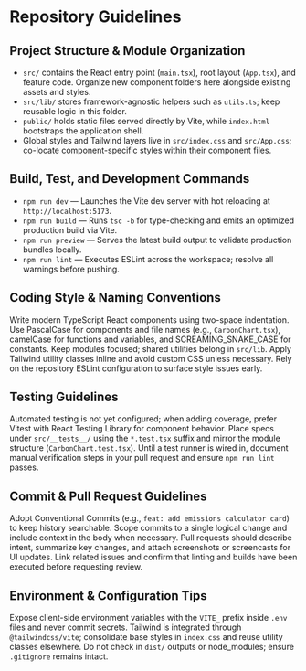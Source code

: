 # Repository Guidelines

## Project Structure & Module Organization
- `src/` contains the React entry point (`main.tsx`), root layout (`App.tsx`), and feature code. Organize new component folders here alongside existing assets and styles.
- `src/lib/` stores framework-agnostic helpers such as `utils.ts`; keep reusable logic in this folder.
- `public/` holds static files served directly by Vite, while `index.html` bootstraps the application shell.
- Global styles and Tailwind layers live in `src/index.css` and `src/App.css`; co-locate component-specific styles within their component files.

## Build, Test, and Development Commands
- `npm run dev` — Launches the Vite dev server with hot reloading at `http://localhost:5173`.
- `npm run build` — Runs `tsc -b` for type-checking and emits an optimized production build via Vite.
- `npm run preview` — Serves the latest build output to validate production bundles locally.
- `npm run lint` — Executes ESLint across the workspace; resolve all warnings before pushing.

## Coding Style & Naming Conventions
Write modern TypeScript React components using two-space indentation. Use PascalCase for components and file names (e.g., `CarbonChart.tsx`), camelCase for functions and variables, and SCREAMING_SNAKE_CASE for constants. Keep modules focused; shared utilities belong in `src/lib`. Apply Tailwind utility classes inline and avoid custom CSS unless necessary. Rely on the repository ESLint configuration to surface style issues early.

## Testing Guidelines
Automated testing is not yet configured; when adding coverage, prefer Vitest with React Testing Library for component behavior. Place specs under `src/__tests__/` using the `*.test.tsx` suffix and mirror the module structure (`CarbonChart.test.tsx`). Until a test runner is wired in, document manual verification steps in your pull request and ensure `npm run lint` passes.

## Commit & Pull Request Guidelines
Adopt Conventional Commits (e.g., `feat: add emissions calculator card`) to keep history searchable. Scope commits to a single logical change and include context in the body when necessary. Pull requests should describe intent, summarize key changes, and attach screenshots or screencasts for UI updates. Link related issues and confirm that linting and builds have been executed before requesting review.

## Environment & Configuration Tips
Expose client-side environment variables with the `VITE_` prefix inside `.env` files and never commit secrets. Tailwind is integrated through `@tailwindcss/vite`; consolidate base styles in `index.css` and reuse utility classes elsewhere. Do not check in `dist/` outputs or node_modules; ensure `.gitignore` remains intact.
